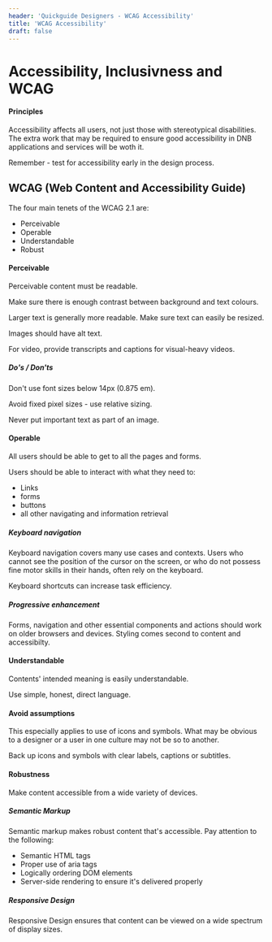 ```yaml
---
header: 'Quickguide Designers - WCAG Accessibility'
title: 'WCAG Accessibility'
draft: false
---
```


# Accessibility, Inclusivness and WCAG

#### Principles

Accessibility affects all users, not just those with stereotypical disabilities. The extra work that may be required to ensure good accessibility in DNB applications and services will be woth it.

Remember - test for accessibility early in the design process.

## WCAG (Web Content and Accessibility Guide)

The four main tenets of the WCAG 2.1 are:

- Perceivable
- Operable
- Understandable
- Robust

#### Perceivable

Perceivable content must be readable.

Make sure there is enough contrast between background and text colours.

Larger text is generally more readable. Make sure text can easily be resized.

Images should have alt text.

For video, provide transcripts and captions for visual-heavy videos.

##### Do's / Don'ts

Don't use font sizes below 14px (0.875 em).

Avoid fixed pixel sizes - use relative sizing.

Never put important text as part of an image.

#### Operable

All users should be able to get to all the pages and forms.

Users should be able to interact with what they need to:

- Links
- forms
- buttons
- all other navigating and information retrieval

##### Keyboard navigation

Keyboard navigation covers many use cases and contexts. Users who cannot see the position of the cursor on the screen, or who do not possess fine motor skills in their hands, often rely on the keyboard.

Keyboard shortcuts can increase task efficiency.

##### Progressive enhancement

Forms, navigation and other essential components and actions should work on older browsers and devices. Styling comes second to content and accessibilty.

#### Understandable

Contents' intended meaning is easily understandable.

Use simple, honest, direct language.

#### Avoid assumptions

This especially applies to use of icons and symbols. What may be obvious to a designer or a user in one culture may not be so to another.

Back up icons and symbols with clear labels, captions or subtitles.

#### Robustness

Make content accessible from a wide variety of devices.

##### Semantic Markup

Semantic markup makes robust content that's accessible. Pay attention to the following:

- Semantic HTML tags
- Proper use of aria tags
- Logically ordering DOM elements
- Server-side rendering to ensure it's delivered properly

##### Responsive Design

Responsive Design ensures that content can be viewed on a wide spectrum of display sizes.

